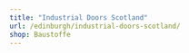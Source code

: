 ```yaml
---
title: "Industrial Doors Scotland"
url: /edinburgh/industrial-doors-scotland/
shop: Baustoffe
---
```

